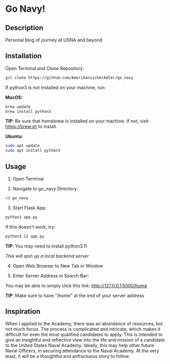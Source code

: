 # Go Navy!

## Description

Personal blog of journey at USNA and beyond

## Installation

Open Terminal and Clone Repository:

```bash
git clone https://github.com/AmerikanischerAdler/go_navy
```

If python3 is not installed on your machine, run:

**MacOS:**

```bash
brew update 
brew install python3
``` 

**TIP**: Be sure that homebrew is installed on your machine. If not, visit https://brew.sh to install.

**Ubuntu:**

```bash
sudo apt update 
sudo apt install python3
```

## Usage

1) Open Terminal

2) Navigate to go_navy Directory:

```bash
cd go_navy
```

3) Start Flask App:

```bash
python3 app.py
```

If this doesn't work, try:

```bash
python3.11 app.py
```

**TIP**: You may need to install python3.11

*This will spin up a local backend server*

4) Open Web Browser to New Tab or Window

5) Enter Server Address in Search Bar:

You may be able to simply click this link: http://127.0.0.1:5000/home

**TIP**: Make sure to have "/home" at the end of your server address

## Inspiration

When I applied to the Academy, there was an abundance of resources, but not much
focus. The process is complicated and intricate, which makes it difficult for
even the most qualified candidates to apply. 
This is intended to give an insightful and reflective view into the life and
mission of a candidate to the United States Naval Academy. Ideally, this may
help other future Naval Officers, in securing attendance to the Naval Academy.
At the very least, it will be a thoughtful and anfractuous story to follow.
